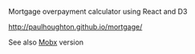 Mortgage overpayment calculator using React and D3

http://paulhoughton.github.io/mortgage/

See also [Mobx](https://github.com/paulhoughton/mortgage-mobx/) version
